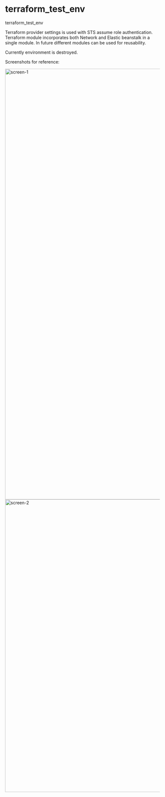 # terraform_test_env
terraform_test_env


Terraform provider settings is used with STS assume role authentication.
Terraform module incorporates both Network and Elastic beanstalk in a single module. In future different modules can be used for reusability.

Currently environment is destroyed.

Screenshots for reference:

<img width="1398" alt="screen-1" src="https://user-images.githubusercontent.com/61488445/169678735-2678bfa7-0f1c-455b-a7b9-57852e303445.png">
<img width="950" alt="screen-2" src="https://user-images.githubusercontent.com/61488445/169678738-c3e4371d-b2a6-4d58-b953-c8ac9fe0a266.png">

